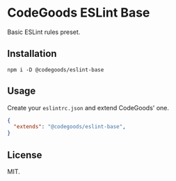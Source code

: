 # CodeGoods ESLint Base

Basic ESLint rules preset.

## Installation

```shell
npm i -D @codegoods/eslint-base
```

## Usage

Create your `eslintrc.json` and extend CodeGoods' one.

```json
{
  "extends": "@codegoods/eslint-base",
}
```

## License

MIT.
